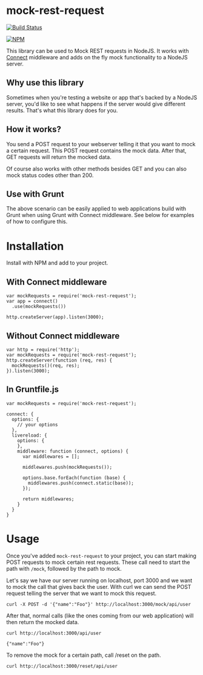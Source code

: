 mock-rest-request
=================

[![Build Status](https://travis-ci.org/xebia/mock-rest-request.svg?branch=master)](https://travis-ci.org/xebia/mock-rest-request)

[![NPM](https://nodei.co/npm/mock-rest-request.png)](https://nodei.co/npm/mock-rest-request/)

This library can be used to Mock REST requests in NodeJS. It works with [Connect](http://www.senchalabs.org/connect/) middleware and adds on the fly mock functionality to a NodeJS server.

## Why use this library

Sometimes when you're testing a website or app that's backed by a NodeJS server, you'd like to see what happens if the server would give different results. That's what this library does for you.

## How it works?

You send a POST request to your webserver telling it that you want to mock a certain request. This POST request contains the mock data. After that, GET requests will return the mocked data.

Of course also works with other methods besides GET and you can also mock status codes other than 200.

## Use with Grunt

The above scenario can be easily applied to web applications build with Grunt when using Grunt with Connect middleware. See below for examples of how to configure this.

# Installation

Install with NPM and add to your project.

## With Connect middleware

    var mockRequests = require('mock-rest-request');
    var app = connect()
      .use(mockRequests())

    http.createServer(app).listen(3000);

## Without Connect middleware

    var http = require('http');
    var mockRequests = require('mock-rest-request');
    http.createServer(function (req, res) {
      mockRequests()(req, res);
    }).listen(3000);

## In Gruntfile.js

    var mockRequests = require('mock-rest-request');

    connect: {
      options: {
        // your options
      },
      livereload: {
        options: {
        },
        middleware: function (connect, options) {
          var middlewares = [];

          middlewares.push(mockRequests());

          options.base.forEach(function (base) {
            middlewares.push(connect.static(base));
          });

          return middlewares;
        }
      }
    }

# Usage

Once you've added `mock-rest-request` to your project, you can start making POST requests to mock certain rest requests. These call need to start the path with `/mock`, followed by the path to mock.

Let's say we have our server running on localhost, port 3000 and we want to mock the call that gives back the user. With curl we can send the POST request telling the server that we want to mock this request.

    curl -X POST -d '{"name":"Foo"}' http://localhost:3000/mock/api/user

After that, normal calls (like the ones coming from our web application) will then return the mocked data.

    curl http://localhost:3000/api/user

    {"name":"Foo"}

To remove the mock for a certain path, call /reset on the path.

    curl http://localhost:3000/reset/api/user
